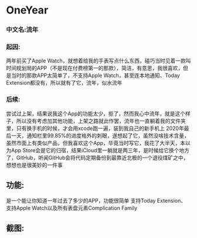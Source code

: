 # OneYear
### 中文名:流年 
### 起因:
   两年前买了Apple Watch，就想着给我的手表写点什么东西，碰巧当时见着一款叫时间规划局的APP（不是现在付费榜第一的那款），简洁，有意思，我很喜欢，但是当时的那款APP太简单了，不支持Apple Watch，甚至连本地通知、Today Extension都没有，所以就有了它，流年，似水流年 
### 后续:
   尝试过上架，结果说我这个App的功能太少，拒了，然而我心中流年，就是这个样子，所以没有考虑加其他功能，上架之路就此作罢，流年也一直躺着我的文件夹里，只有换手机的时候，才会用xcode跑一遍，装到我自己的新手机上 2020年最后一天，通知栏里99.85%的进度格外的刺眼，遂想起了它，虽然没啥技术含量，虽然市面上有类似产品，但我喜欢这个App，毕竟当时写它，我花了大半天，本以为App Store会是它的归宿，结果iCloud里一躺就是两三年，是时候给它换个地方了，GitHub，听闻GitHub会将代码定期备份到最靠近北极的一个退役煤矿之中，想想也是很美妙的一件事
    
## 功能:
   是一个能让你知道一年过去了多少的APP，功能很简单
   支持Today Extension、支持Apple Watch以及所有表盘元素Complication Family
## 截图:

